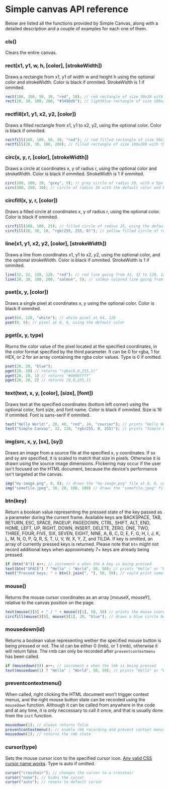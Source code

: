 # Simple canvas API reference
Below are listed all the functions provided by Simple Canvas, along with a detailed description and a couple of examples for each one of them.

### cls()
Clears the entire canvas.

### rect(x1, y1, w, h, [color], [strokeWidth])
Draws a rectangle from x1, y1 of width w and height h using the optional color and strokeWidth. Color is black if ommited. StrokeWidth is 1 if ommited.
```javascript
rect(100, 100, 50, 30, "red", 10); // red rectangle of size 50x30 with a 10px border width
rect(20, 30, 100, 200, "#3498db"); // lightblue rectangle of size 100x200 with the default border width
```

### rectfill(x1, y1, x2, y2, [color])
Draws a filled rectangle from x1, y1 to x2, y2, using the optional color. Color is black if ommited.
```javascript
rectfill(100, 100, 50, 30, "red"); // red filled rectangle of size 50x30
rectfill(20, 30, 100, 200); // filled rectangle of size 100x200 with the default color
```

### circ(x, y, r, [color], [strokeWidth])
Draws a circle at coordinates x, y of radius r, using the optional color and strokeWidth. Color is black if ommited. StrokeWidth is 1 if ommited.
```javascript
circ(100, 100, 20, "grey", 5); // grey circle of radius 20, with a 5px border width
circ(300, 250, 30); // circle of radius 30 with the default color and border width
```

### circfill(x, y, r, [color])
Draws a filled circle at coordinates x, y of radius r, using the optional color. Color is black if ommited.
```javascript
circfill(100, 100, 25); // filled circle of radius 25, using the default color 
circfill(20, 30, 10, "rgb(255, 255, 0)"); // yellow filled circle of radius 10
```

### line(x1, y1, x2, y2, [color], [strokeWidth])
Draws a line from coordinates x1, y1 to x2, y2, using the optional color, and the optional strokeWidth. Color is black if ommited. StrokeWidth is 1 if ommited.
```javascript
line(32, 32, 128, 128, "red"); // red line going from 32, 32 to 128, 128, using the default stroke width
line(20, 30, 100, 200, "salmon", 5); // salmon colored line going from 20, 30 to 100, 200 of stroke width 5px
```

### pset(x, y, [color])
Draws a single pixel at coordinates x, y using the optional color. Color is black if ommited.
```javascript
pset(64, 128, "white"); // white pixel at 64, 128
pset(0, 0); // pixel at 0, 0, using the default color
```

### pget(x, y, type)
Rturns the color value of the pixel located at the specified coordinates, in the color format specified by the third parameter. It can be 0 for rgba, 1 for HEX, or 2 for an array containing the rgba color values. Type is 0 if omitted.
```javascript
pset(20, 20, "blue");
pget(20, 20) // returns "rgba(0,0,255,1)"
pget(20, 20, 1) // returns "#0000ffff"
pget(20, 20, 2) // returns [0,0,255,1]
```

### text(text, x, y, [color], [size], [font])
Draws text at the specified coordinates (bottom left corner) using the optional color, font size, and font name. Color is black if ommited. Size is 16 if ommited. Font is sans-serif if ommited.
```javascript
text("Hello World!", 20, 40, "red", 24, "courier"); // prints "Hello World!" at 20, 40 in red with a font-size of 24px and the "courier" font
text("Simple Canvas", 32, 128, "rgb(255, 0, 255)"); // prints "Simple Canvas" at 32, 128 in purple with a the default font-size and the default font 
```

### img(src, x, y, [sx], [sy])
Draws an image from a source file at the specified x, y coordinates. If sx and sy are specified, it is scaled to match that size in pixels. Otherwise it is drawn using the source image dimensions. Flickering may occur if the user isn't focused on the HTML document, because the device's performance isn't targeted at the canvas.
```javascript
img("my-image.png", 0, 0); // draws the "my-image.png" file at 0, 0, using the source image dimensions
img("somefile.jpeg", 30, 20, 100, 100) // draws the "somefile.jpeg" file at 30, 20, and scaled to match a resolution of 100x100
```

### btn(key)
Return a boolean value representing the pressed state of the key passed as a parameter during the current frame. Available keys are BACKSPACE, TAB, RETURN, ESC, SPACE, PAGEUP, PAGEDOWN, CTRL, SHIFT, ALT, END, HOME, LEFT, UP, RIGHT, DOWN, INSERT, DELETE, ZERO, ONE, TWO, THREE, FOUR, FIVE, SIX, SEVEN, EIGHT, NINE, A, B, C, D, E, F, G, H, I, J, K, L, M, N, O, P, Q, R, S, T, U, V, W, X, Y, Z, and TILDA.
If key is omitted, an array of currently pressed keys is returned. Please note that `btn` might not record additional keys when approximately 7+ keys are already being pressed.
```javascript
if (btn("A")) x++; // increment x when the A key is being pressed
text(btn("SPACE") ? "Hello" : "World", 50, 50); // prints "Hello" or "World" depending on wether the spacebar is being pressed or not 
text("Pressed keys: " + btn().join(", "), 50, 50); // could print something like "Pressed keys: SPACE, FOUR, A, W"
```

### mouse()
Returns the mouse cursor coordinates as an array \[mouseX, mouseY\], relative to the canvas position on the page.
```javascript
text(mouse()[0] + " / " + mouse()[1], 50, 50) // prints the mouse coordinates
circfill(mouse()[0], mouse()[1], 20, "blue"); // draws a blue circle behind the mouse cursor
```

### mousedown(id)
Returns a boolean value representing wether the specified mouse button is being pressed or not. The id can be either 0 (lmb), or 1 (rmb), otherwise it will return false. The rmb can only be recorded after `preventcontextmenu` has been called.
```javascript
if (mousedown(0)) x++; // increment x when the lmb is being pressed
text(mousedown(1) ? "Hello" : "World", 50, 50); // prints "Hello" or "World" depending on wether the rmb is being pressed or not
```

### preventcontextmenu()
When called, right clicking the HTML document won't trigger context menus, and the right mouse button state can be recorded using the `mousedown` function. Although it can be called from anywhere in the code and at any time, it is only neccessary to call it once, and that is usually done from the `init` function.
```javascript
mousedown(1); // always returns false
preventcontextmenu(); // enable rmb recording and prevent context menus
mousedown(1); // returns the rmb state
```

### cursor(type)
Sets the mouse cursor icon to the specified cursor icon. [Any valid CSS cursor name works](https://codepen.io/chriscoyier/full/uCwfB). Type is auto if omitted.
```javascript
cursor("crosshair"); // changes the cursor to a crosshair
cursor("none"); // hides the cursor
cursor("auto"); // resets to default cursor
```
